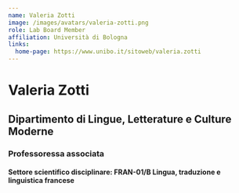 ```yaml
---
name: Valeria Zotti
image: /images/avatars/valeria-zotti.png
role: Lab Board Member
affiliation: Università di Bologna
links:
  home-page: https://www.unibo.it/sitoweb/valeria.zotti
---
```


# Valeria Zotti

## Dipartimento di Lingue, Letterature e Culture Moderne

### Professoressa associata

#### Settore scientifico disciplinare: FRAN-01/B Lingua, traduzione e linguistica francese
